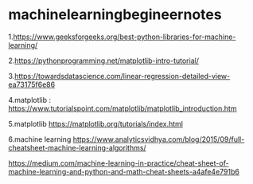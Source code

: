# machinelearningbegineernotes



1.https://www.geeksforgeeks.org/best-python-libraries-for-machine-learning/


2.https://pythonprogramming.net/matplotlib-intro-tutorial/

3.https://towardsdatascience.com/linear-regression-detailed-view-ea73175f6e86

4.matplotlib : https://www.tutorialspoint.com/matplotlib/matplotlib_introduction.htm

5.matplotlib https://matplotlib.org/tutorials/index.html


6.machine learning https://www.analyticsvidhya.com/blog/2015/09/full-cheatsheet-machine-learning-algorithms/



https://medium.com/machine-learning-in-practice/cheat-sheet-of-machine-learning-and-python-and-math-cheat-sheets-a4afe4e791b6
